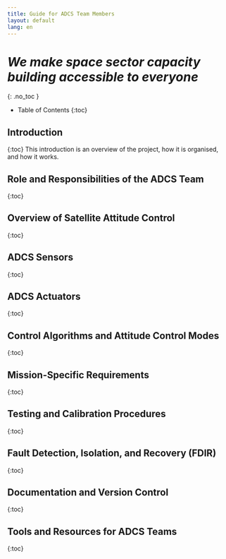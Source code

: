 ```yaml
---
title: Guide for ADCS Team Members
layout: default
lang: en
---
```


# *We make space sector capacity building accessible to everyone*
{: .no_toc }


- Table of Contents
{:toc}

## Introduction
{:toc}
This introduction is an overview of the project, how it is organised, and how it works.


## Role and Responsibilities of the ADCS Team
{:toc}



## Overview of Satellite Attitude Control
{:toc}



## ADCS Sensors
{:toc}



## ADCS Actuators
{:toc}


## Control Algorithms and Attitude Control Modes
{:toc}



## Mission-Specific Requirements
{:toc}



## Testing and Calibration Procedures
{:toc}



## Fault Detection, Isolation, and Recovery (FDIR)
{:toc}



## Documentation and Version Control
{:toc}



## Tools and Resources for ADCS Teams
{:toc}
